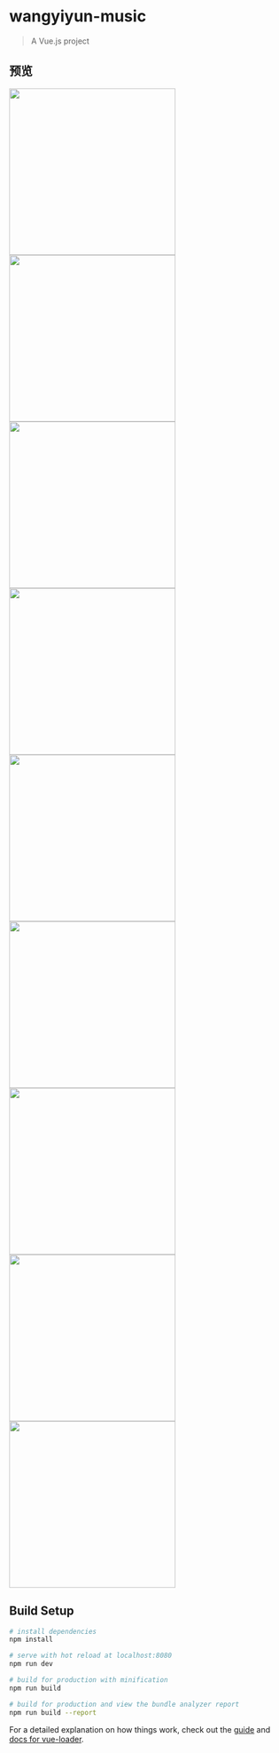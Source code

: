 # wangyiyun-music

> A Vue.js project
## 预览

<img src="./pic/img1.png" width="300px">

<img src="./pic/img3.png" width="300px">

<img src="./pic/img2.png" width="300px">

<img src="./pic/img4.png" width="300px">

<img src="./pic/img5.png" width="300px">

<img src="./pic/img6.png" width="300px">

<img src="./pic/img7.png" width="300px">

<img src="./pic/img8.png" width="300px">

<img src="./pic/img9.png" width="300px">

## Build Setup

``` bash
# install dependencies
npm install

# serve with hot reload at localhost:8080
npm run dev

# build for production with minification
npm run build

# build for production and view the bundle analyzer report
npm run build --report
```

For a detailed explanation on how things work, check out the [guide](http://vuejs-templates.github.io/webpack/) and [docs for vue-loader](http://vuejs.github.io/vue-loader).
